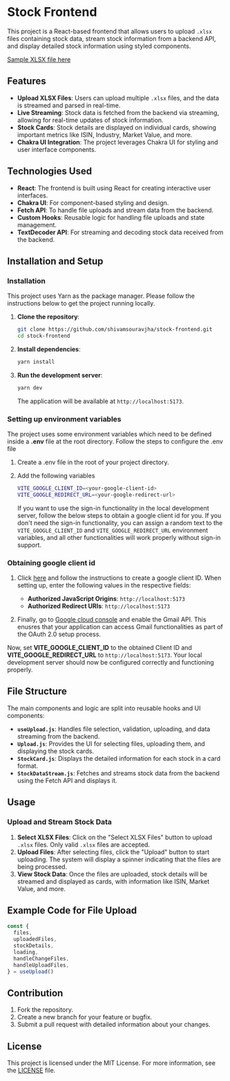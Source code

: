 # Stock Frontend

This project is a React-based frontend that allows users to upload `.xlsx` files containing stock data, stream stock information from a backend API, and display detailed stock information using styled components.

[Sample XLSX file here](https://github.com/shivamsouravjha/stock-frontend/blob/master/public/sample.xlsx)

## Features

- **Upload XLSX Files**: Users can upload multiple `.xlsx` files, and the data is streamed and parsed in real-time.
- **Live Streaming**: Stock data is fetched from the backend via streaming, allowing for real-time updates of stock information.
- **Stock Cards**: Stock details are displayed on individual cards, showing important metrics like ISIN, Industry, Market Value, and more.
- **Chakra UI Integration**: The project leverages Chakra UI for styling and user interface components.

## Technologies Used

- **React**: The frontend is built using React for creating interactive user interfaces.
- **Chakra UI**: For component-based styling and design.
- **Fetch API**: To handle file uploads and stream data from the backend.
- **Custom Hooks**: Reusable logic for handling file uploads and state management.
- **TextDecoder API**: For streaming and decoding stock data received from the backend.

## Installation and Setup

### Installation

This project uses Yarn as the package manager. Please follow the instructions below to get the project running locally.

1. **Clone the repository**:

   ```bash
   git clone https://github.com/shivamsouravjha/stock-frontend.git
   cd stock-frontend
   ```

2. **Install dependencies**:

   ```bash
   yarn install
   ```

3. **Run the development server**:

   ```bash
   yarn dev
   ```

   The application will be available at `http://localhost:5173`.

### Setting up environment variables

The project uses some environment variables which need to be defined inside a **.env** file at the root directory. Follow the steps to configure the .env file

1. Create a .env file in the root of your project directory.
2. Add the following variables

   ```bash
   VITE_GOOGLE_CLIENT_ID=<your-google-client-id>
   VITE_GOOGLE_REDIRECT_URL=<your-google-redirect-url>
   ```

   If you want to use the sign-in functionality in the local development server, follow the below steps to obtain a google client id for you. If you don't need the sign-in functionality, you can assign a random text to the `VITE_GOOGLE_CLIENT_ID` and `VITE_GOOGLE_REDIRECT_URL` environment variables, and all other functionalities will work properly without sign-in support.

### Obtaining google client id

1. Click [here](https://support.google.com/cloud/answer/6158849?hl=en) and follow the instructions to create a google client ID.
   When setting up, enter the following values in the respective fields:

   - **Authorized JavaScript Origins**: `http://localhost:5173`
   - **Authorized Redirect URIs**: `http://localhost:5173`

2. Finally, go to [Google cloud console](https://console.cloud.google.com/apis/library/gmail.googleapis.com) and enable the Gmail API. This enusres that your application can access Gmail functionalities as part of the OAuth 2.0 setup process.

Now, set **VITE_GOOGLE_CLIENT_ID** to the obtained Client ID and **VITE_GOOGLE_REDIRECT_URL** to `http://localhost:5173`. Your local development server should now be configured correctly and functioning properly.

## File Structure

The main components and logic are split into reusable hooks and UI components:

- **`useUpload.js`**: Handles file selection, validation, uploading, and data streaming from the backend.
- **`Upload.js`**: Provides the UI for selecting files, uploading them, and displaying the stock cards.
- **`StockCard.js`**: Displays the detailed information for each stock in a card format.
- **`StockDataStream.js`**: Fetches and streams stock data from the backend using the Fetch API and displays it.

## Usage

### Upload and Stream Stock Data

1. **Select XLSX Files**: Click on the "Select XLSX Files" button to upload `.xlsx` files. Only valid `.xlsx` files are accepted.
2. **Upload Files**: After selecting files, click the "Upload" button to start uploading. The system will display a spinner indicating that the files are being processed.
3. **View Stock Data**: Once the files are uploaded, stock details will be streamed and displayed as cards, with information like ISIN, Market Value, and more.

## Example Code for File Upload

```javascript
const {
  files,
  uploadedFiles,
  stockDetails,
  loading,
  handleChangeFiles,
  handleUploadFiles,
} = useUpload()
```

## Contribution

1. Fork the repository.
2. Create a new branch for your feature or bugfix.
3. Submit a pull request with detailed information about your changes.

## License

This project is licensed under the MIT License. For more information, see the [LICENSE](LICENSE) file.
